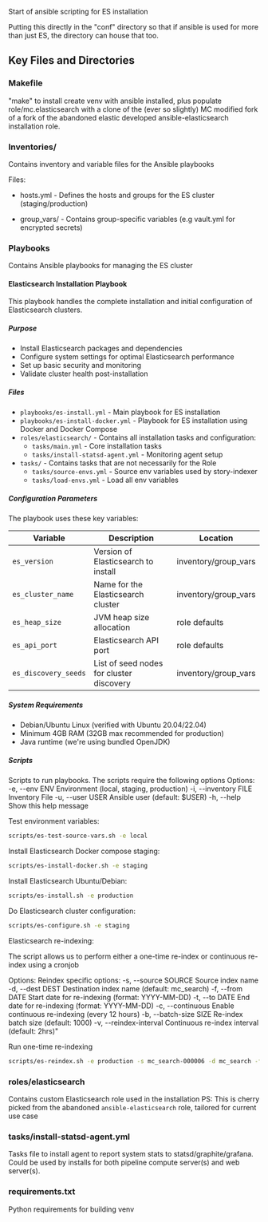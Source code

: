 Start of ansible scripting for ES installation

Putting this directly in the "conf" directory so that if ansible is
used for more than just ES, the directory can house that too.

## Key Files and Directories

### Makefile

"make" to install create venv with ansible installed, plus populate
role/mc.elasticsearch with a clone of the (ever so slightly) MC
modified fork of a fork of the abandoned elastic developed
ansible-elasticsearch installation role.

### Inventories/

Contains inventory and variable files for the Ansible playbooks

Files:

* hosts.yml - Defines the hosts and groups for the ES cluster (staging/production)

* group_vars/ - Contains group-specific variables (e.g vault.yml for encrypted secrets)

### Playbooks

Contains Ansible playbooks for managing the ES cluster

#### Elasticsearch Installation Playbook

This playbook handles the complete installation and initial configuration of Elasticsearch clusters.

##### Purpose
- Install Elasticsearch packages and dependencies
- Configure system settings for optimal Elasticsearch performance
- Set up basic security and monitoring
- Validate cluster health post-installation

##### Files

* `playbooks/es-install.yml` - Main playbook for ES installation
* `playbooks/es-install-docker.yml` - Playbook for ES installation using Docker and Docker Compose
* `roles/elasticsearch/` - Contains all installation tasks and configuration:
  * `tasks/main.yml` - Core installation tasks
  * `tasks/install-statsd-agent.yml` - Monitoring agent setup
* `tasks/` - Contains tasks that are not necessarily for the Role
  * `tasks/source-envs.yml` - Source env variables used by story-indexer
  * `tasks/load-envs.yml` - Load all env variables

##### Configuration Parameters

The playbook uses these key variables:

| Variable               | Description                                                                 | Location                  |
|------------------------|-----------------------------------------------------------------------------|---------------------------|
| `es_version`          | Version of Elasticsearch to install                                        | inventory/group_vars      |
| `es_cluster_name`     | Name for the Elasticsearch cluster                                         | inventory/group_vars      |
| `es_heap_size`        | JVM heap size allocation                                                   | role defaults             |
| `es_api_port`         | Elasticsearch API port                                                     | role defaults             |
| `es_discovery_seeds`  | List of seed nodes for cluster discovery                                   | inventory/group_vars      |

##### System Requirements

- Debian/Ubuntu Linux (verified with Ubuntu 20.04/22.04)
- Minimum 4GB RAM (32GB max recommended for production)
- Java runtime (we're using bundled OpenJDK)


##### Scripts

Scripts to run playbooks.
The scripts require the following options
Options:
  -e, --env ENV           Environment (local, staging, production)
  -i, --inventory FILE    Inventory File
  -u, --user USER         Ansible user (default: $USER)
  -h, --help              Show this help message

Test environment variables:
```sh
scripts/es-test-source-vars.sh -e local
```

Install Elasticsearch Docker compose staging:
```sh
scripts/es-install-docker.sh -e staging
```

Install Elasticsearch Ubuntu/Debian:
```sh
scripts/es-install.sh -e production
```

Do Elasticsearch cluster configuration:
```sh
scripts/es-configure.sh -e staging
```

Elasticsearch re-indexing:

The script allows us to perform either a one-time re-index or continuous re-index using a cronjob

Options:
  Reindex specific options:
    -s, --source SOURCE         Source index name
    -d, --dest DEST             Destination index name (default: mc_search)
    -f, --from DATE             Start date for re-indexing (format: YYYY-MM-DD)
    -t, --to DATE               End date for re-indexing (format: YYYY-MM-DD)
    -c, --continuous            Enable continuous re-indexing (every 12 hours)
    -b, --batch-size SIZE       Re-index batch size (default: 1000)
    -v, --reindex-interval     Continuous re-index interval (default: 2hrs)"

Run one-time re-indexing

```sh
scripts/es-reindex.sh -e production -s mc_search-000006 -d mc_search -f 2025-04-03T11:00:00.000Z -t 2025-04-03T11:23:59.000Z
```

### roles/elasticsearch

Contains custom Elasticsearch role used in the installation
PS: This is cherry picked from the abandoned `ansible-elasticsearch` role, tailored for current use case


### tasks/install-statsd-agent.yml

Tasks file to install agent to report system stats to
statsd/graphite/grafana.  Could be used by installs for both pipeline
compute server(s) and web server(s).

### requirements.txt

Python requirements for building venv

